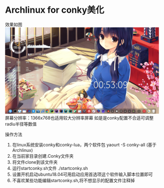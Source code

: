 # Archlinux for conky美化
效果如图
![Image text](https://github.com/webengineerzmh/conky/blob/master/preview.png)
屏幕分辨率：1366x768也适用较大分辨率屏幕
如是是conky配置不合适可调整radiu半径等数值

操作方法
1. 在linux系统安装conky和conky-lua，两个软件包 
  yaourt -S conky-all (基于Archlinux)
2. 在当前家目录创建.Conky文件夹
3. 将文件clone到该文件夹
4. 运行startconky.sh文件  ./startconky.sh
5. 设置开机启动ubuntu18.04可用启动应用首选项这个软件输入脚本位置即可
6. 不喜欢某些功能编辑startconky.sh,将不想显示的配置文件注释掉

